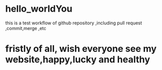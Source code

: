 # hello_worldYou
this is a test workflow of github repository ,including pull request ,commit,merge ,etc

# fristly of all, wish everyone see my website,happy,lucky and healthy

